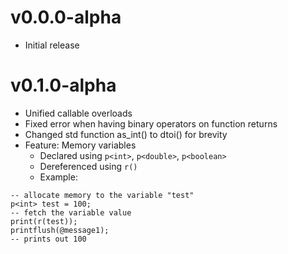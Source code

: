# v0.0.0-alpha
- Initial release

# v0.1.0-alpha
- Unified callable overloads
- Fixed error when having binary operators on function returns
- Changed std function as_int() to dtoi() for brevity
- Feature: Memory variables
  - Declared using `p<int>`, `p<double>`, `p<boolean>`
  - Dereferenced using `r()`
  - Example:
```
-- allocate memory to the variable "test"
p<int> test = 100;
-- fetch the variable value
print(r(test));
printflush(@message1);
-- prints out 100
```